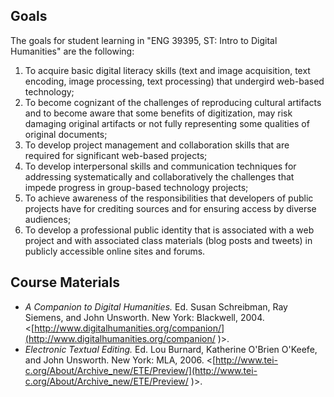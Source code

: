##  Goals 

The goals for student learning in "ENG 39395, ST: Intro to Digital Humanities" are the following:

1.  To acquire basic digital literacy skills (text and image acquisition, text encoding, image processing, text processing) that undergird web-based technology;
2.  To become cognizant of the challenges of reproducing cultural artifacts and to become aware that some benefits of digitization, may risk damaging original artifacts or not fully representing some qualities of original documents;
3.  To develop project management and collaboration skills that are required for significant web-based projects;
4.  To develop interpersonal skills and communication techniques for addressing systematically and collaboratively the challenges that impede progress in group-based technology projects;
5.  To achieve awareness of the responsibilities that developers of public projects have for crediting sources and for ensuring access by diverse audiences;
6.  To develop a professional public identity that is associated with a web project and with associated class materials (blog posts and tweets) in publicly accessible online sites and forums.

##  Course Materials

 -  *A Companion to Digital Humanities.* Ed. Susan Schreibman, Ray Siemens, and John Unsworth. New York: Blackwell, 2004. 
    &lt;[http://www.digitalhumanities.org/companion/](http://www.digitalhumanities.org/companion/ )&gt;.
 -  *Electronic Textual Editing.* Ed. Lou Burnard, Katherine O'Brien O'Keefe, and John Unsworth. New York: MLA, 2006.
    &lt;[http://www.tei-c.org/About/Archive_new/ETE/Preview/](http://www.tei-c.org/About/Archive_new/ETE/Preview/ )&gt;.
	

  

 
 
 

   